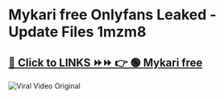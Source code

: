 
 # Mykari free Onlyfans Leaked - Update Files 1mzm8

## <h2><a href="https://clipsfans.com/Mykari_free&ref=git">🔗 Click to LINKS ⏩⏩ 👉 🟢 Mykari free </a></h2>

<a href="https://clipsfans.com/Mykari_free&ref=git" rel="nofollow" data-target="animated-image.originalLink"><img src="https://i.ibb.co.com/xMMVF88/686577567.gif" alt="Viral Video Original" style="max-width: 100%; display: inline-block;" data-target="animated-image.originalImage"></a>


